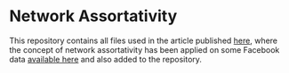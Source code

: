 # Network Assortativity
This repository contains all files used in the article published [here](), where the concept of network assortativity has been applied on some Facebook data [available here](https://snap.stanford.edu/data/ego-Facebook.html) and also added to the repository.
